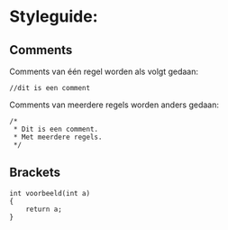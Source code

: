 Styleguide:
==========
Comments
-------------
Comments van één regel worden als volgt gedaan:
```
//dit is een comment
```
Comments van meerdere regels worden anders gedaan:
```
/*
 * Dit is een comment.
 * Met meerdere regels.
 */
```
Brackets
-------------
```
int voorbeeld(int a)
{
    return a;
}
```
